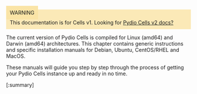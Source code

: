 <div style="background-color: #fbe9b7;font-size: 14px;">
<span style="background-color: #fae4a6;padding: 10px;">WARNING</span>
<span style="padding: 10px;display: inline-block;">This documentation is for Cells v1. Looking for <a href="https://pydio.com/en/docs/cells/v2/quick-start">Pydio Cells v2 docs?</a></span>
</div>

The current version of Pydio Cells is compiled for Linux (amd64) and Darwin (amd64) architectures. This chapter contains generic instructions and specific installation manuals for Debian, Ubuntu, CentOS/RHEL and MacOS. 

These manuals will guide you step by step through the process of getting your Pydio Cells instance up and ready in no time.

[:summary]
